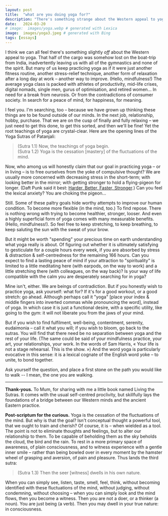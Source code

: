 ```yaml
---
layout: post
title:  "what are you doing yoga for?"
description: "There's something strange about the Western appeal to yoga."
date:   2024-03-20
# image:  images/yoga.webp # generated with Lexica
image:  images/yoga3.jpeg # generated with Bing
tags: [essays]
---
```



I think we can all feel there's something slightly *off* about the Western appeal to yoga. That half of the cargo was somehow lost on the boat-trip from India, inadvertently leaving us with all of the gymnastics and none of the spirit. But many of us keep practicing yoga as if it were just another fitness routine, another stress-relief technique, another form of relaxation after a long day at work – another way to improve. (Hello, mindfulness!) The average yoga class is packed with athletes of productivity, mid-life crises, digital nomads, single men, gurus of optimisation, and retired women... In need for a break from neurosis. Or from the contradictions of consumer society. In search for a peace of mind, for happiness, for meaning.

I feel you. I'm searching, too – because we have grown up thinking these things are to be found outside of our minds. In the next job, relationship, hobby, purchase. That we are on the cusp of finally and fully relaxing – we just need to get this done, to get this sorted, and then we'll be fine! Yet the root teachings of yoga are crystal-clear. Here are the opening lines of the Yoga Sutras of Patanjali:

> (Sutra 1.1) Now, the teachings of yoga begin.  
> (Sutra 1.2) Yoga is the cessation [mastery] of the fluctuations of the mind.

Now, who among us will honestly claim that our goal in practicing yoga – or in living – is to free ourselves from the yoke of compulsive thought? We are usually more concerned with decreasing stress in the short-term; with looking better in the mirror; with getting stronger to hold a flying-pigeon for longer. (Daft Punk said it best: [Harder, Better, Faster, Stronger](https://www.youtube.com/watch?v=gAjR4_CbPpQ).) Can you feel the lexical anxiety? You are choking the pigeon…

Still. Some of these paltry goals hide worthy attempts to improve our human condition. To become more flexible (in the mind, too.) To find repose. There is nothing wrong with trying to become healthier, stronger, looser. And even a highly superficial form of yoga comes with many measurable benefits. (Hello, mindfulness!). So feel free to keep stretching, to keep breathing, to keep saluting the sun with the sweat of your brow.

But it might be worth "spending" your precious time on earth understanding what yoga really is about. Of figuring out whether it is ultimately satisfying to gesticulate for a couple hours every week, if you are absorbed by stress & distraction & self-centredness for the remaining 166 hours. Can you expect to find a lasting peace of mind if your attraction to "spirituality" is limited to a little meditating here (with earpods, on the way to work) and a little stretching there (with colleagues, on the way back)? Is your way of life compatible with the calm you are desperately searching for in yoga?

Mine isn't, either. We are beings of contradiction. But if you honestly wish to practice yoga, ask yourself: what for? If it's for a good workout, or a good stretch: go ahead. Although perhaps call it "yoga" [place your index & middle fingers into inverted commas while pronouncing the word], instead of yoga. In which case it is just a functional desire, with a specific utility, like going to the gym: it will not liberate you from the jaws of your mind.

But if you wish to find fulfilment, well-being, contentment, serenity, eudaimonia – call it what you will; if you wish to bloom, go back to the sutras. You will find that there need be no separation between yoga and the rest of your life. (The same could be said of your mindfulness practice, your art, your relationships, your work. In the words of Sam Harris, « Your life is not a stage rehearsal. This is the show. ») And the word yoga is particularly evocative in this sense: it is a lexical cognate of the English word yoke – to unite, to bond together.

Ask yourself the question, and place a first stone on the path you would like to walk -- I mean, the one you are walking.

---

**Thank-yous.** To Mum, for sharing with me a little book named Living the Sutras. It comes with the usual self-centred proclivity, but skillfully lays the foundations of a bridge between our Western minds and the ancient Eastern practice.

**Post-scriptum for the curious.** Yoga is the cessation of the fluctuations of the mind. But why is that the goal? Isn't conceptual thought a powerful tool, that we ought to train and cherish? Of course, it is – when wielded as a tool. The point is not to eliminate thoughts and feelings, but to alter our relationship to them. To be capable of beholding them as the sky beholds the cloud, the bird and the rain. To rest in a more primary space of awareness, of plain consciousness, and to witness experience with a gentle inner smile – rather than being bowled over in every moment by the hamster wheel of grasping and aversion, of pain and pleasure. Thus lands the third sutra:

> (Sutra 1.3) Then the seer [witness] dwells in his own nature.

When you can simply see, listen, taste, smell, feel, think, without becoming identified with these fluctuations of the mind, without judging, without condemning, without choosing – when you can simply look and the mind flows, then you become a witness. Then you are not a doer, or a thinker (a noun). You are just being (a verb). Then you may dwell in your true nature: in consciousness.